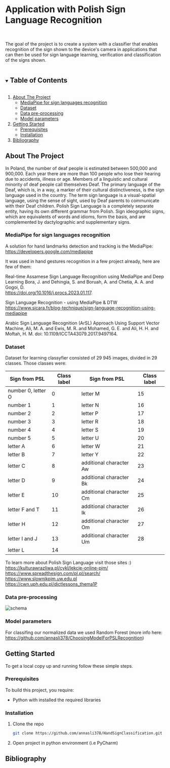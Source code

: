 # Application with Polish Sign Language Recognition

<!-- PROJECT LOGO -->
<br />
  <p align="left">
The goal of the project is to create a system with a classifier that enables recognition of the sign shown to the device's camera in applications that can then be used for sign language learning, verification and classification of the signs shown.
  </p>

<!-- TABLE OF CONTENTS -->
<details open="open">
  <summary><h2 style="display: inline-block">Table of Contents</h2></summary>
  <ol>
    <li>
      <a href="#about-the-project">About The Project</a>
      <ul>
        <li><a href="#dataset">MediaPipe for sign languages recognition</a></li>
        <li><a href="#models">Dataset</a></li>
        <li><a href="#saliency-methods">Data pre-processing</a></li>
        <li><a href="#saliency-based-evaluation">Model parameters</a></li>
      </ul>
    </li>
    <li>
      <a href="#getting-started">Getting Started</a>
      <ul>
        <li><a href="#prerequisites">Prerequisites</a></li>
        <li><a href="#installation">Installation</a></li>
      </ul>
    </li>
    <li><a href="#bibliography">Bibliography</a></li>
  </ol>
</details>

<!-- ABOUT THE PROJECT -->
## About The Project
In Poland, the number of deaf people is estimated between 500,000 and 900,000. Each year there are more than 100 people who lose their hearing due to accidents, illness or age.  Members of a linguistic and cultural minority of deaf people call themselves Deaf. The primary language of the Deaf, which is, in a way, a marker of their cultural distinctiveness, is the sign language used in the country. The term sign language is a visual-spatial language, using the sense of sight, used by Deaf parents to communicate with their Deaf children. Polish Sign Language is a completely separate entity, having its own different grammar from Polish. Sign ideographic signs, which are equivalents of words and idioms, form the basis, and are complemented by dactylographic and supplementary signs.

### MediaPipe for sign languages recognition
A solution for hand landmarks detection and tracking is the MediaPipe:
https://developers.google.com/mediapipe

It was used in hand gestures recognition in a few project already, here are few of them:

Real-time Assamese Sign Language Recognition using MediaPipe and Deep Learning
Bora, J. and Dehingia, S. and Boruah, A. and Chetia, A. A. and Gogoi, D.  
https://doi.org/10.1016/j.procs.2023.01.117.

Sign Language Recognition - using MediaPipe & DTW 
https://www.sicara.fr/blog-technique/sign-language-recognition-using-mediapipe

Arabic Sign Language Recognition (ArSL) Approach Using Support Vector Machine, 
Ali, M. A.  and  Ewis, M. R. and Mohamed, G. E. and  Ali, H. H. and  Moftah, H. M. 
doi: 10.1109/ICCTA43079.2017.9497164.


### Dataset
Dataset for learning classyfier consisted of 29 945 images, divided in 29 classes. Those classes were:

| Sign from PSL      | Class label | Sign from PSL           | Class label |
|--------------------|-------------|-------------------------|-------------|
| number 0, letter O | 0           | letter M                | 15          |
| number 1           | 1           | letter N                | 16          |
| number 2           | 2           | letter P                | 17          |
| number 3           | 3           | letter R                | 18          |
| number 4           | 4           | letter S                | 19          |
| number 5           | 5           | letter U                | 20          |
| letter A           | 6           | letter W                | 21          |
| letter B           | 7           | letter Y                | 22          |
| letter C           | 8           | additional character Aw | 23          |
| letter D           | 9           | additional character Bk | 24          |
| letter E           | 10          | additional character Cm | 25          |
| letter F and T     | 11          | additional character Ik | 26          |
| letter H           | 12          | additional character Om | 27          |
| letter I and J     | 13          | additional character Um | 28          |
| letter L           | 14          |                         |             |

To learn more about Polish Sign Language visit those sites :)
https://kulturawrazliwa.pl/cykl/lekcje-online-pjm/
https://www.spreadthesign.com/pl.pl/search/
https://www.slownikpjm.uw.edu.pl
https://cwn.uph.edu.pl/dictlessons_thema1P


### Data pre-processing

![schema](https://github.com/annasli378/HandSignClassification/blob/main/images/schema.png)

### Model parameters

For classifing our normalized data we used Random Forest (more info here: https://github.com/annasli378/ChoosingModelForPSLRecognition)


<!-- GETTING STARTED -->
## Getting Started

To get a local copy up and running follow these simple steps.

### Prerequisites
To build this project, you require:
* Python with installed the required libraries

### Installation
1. Clone the repo
   ```sh
   git clone https://github.com/annasli378/HandSignClassification.git
   ```
2. Open project in python environment (i.e PyCharm)

## Bibliography





<!-- README created using the following template -->
<!-- https://github.com/othneildrew/Best-README-Template -->
